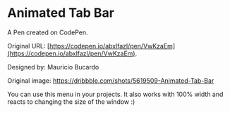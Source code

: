 # Animated Tab Bar

A Pen created on CodePen.

Original URL: [https://codepen.io/abxlfazl/pen/VwKzaEm](https://codepen.io/abxlfazl/pen/VwKzaEm).

Designed by:  Mauricio Bucardo


 Original image:
https://dribbble.com/shots/5619509-Animated-Tab-Bar

You can use this menu in your projects.
It also works with 100% width and reacts to changing the size of the window :)